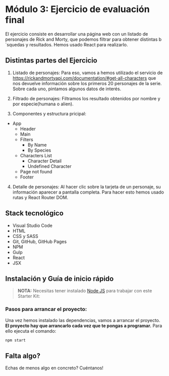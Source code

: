 # Módulo 3: Ejercicio de evaluación final

El ejercicio consiste en desarrollar una página web con un listado de personajes de Rick and Morty, que podemos filtrar para obtener distintas b´squedas y resultados. Hemos usado React para realizarlo.

## Distintas partes del Ejercicio

1. Listado de personajes:
   Para eso, vamos a hemos utilizado el servicio de https://rickandmortyapi.com/documentation/#get-all-characters que nos devuelve información sobre los primeros 20 personajes de la serie. Sobre cada uno, pintamos algunos datos de interés.

2. Filtrado de personajes:
   Filtramos los resultado obtenidos por nombre y por especie(humana o alien).

3. Componentes y estructura pricipal:

- App
  - Header
  - Main
  - Filters
    - By Name
    - By Species
  - Characters List
    - Character Detail
    - Undefined Character
  - Page not found
  - Footer

4. Detalle de personajes:
   Al hacer clic sobre la tarjeta de un personaje, su información
   aparecer a pantalla completa. Para hacer esto hemos usado rutas y React Router DOM.

## Stack tecnológico

- Visual Studio Code
- HTML
- CSS y SASS
- Git, GitHub, GitHub Pages
- NPM
- Gulp
- React
- JSX

## Instalación y Guía de inicio rápido

> **NOTA:** Necesitas tener instalado [Node JS](https://nodejs.org/) para trabajar con este Starter Kit:

### Pasos para arrancar el proyecto:

Una vez hemos instalado las dependencias, vamos a arrancar el proyecto. **El proyecto hay que arrancarlo cada vez que te pongas a programar.** Para ello ejecuta el comando:

```bash
npm start
```

## Falta algo?

Echas de menos algo en concreto? Cuéntanos!
